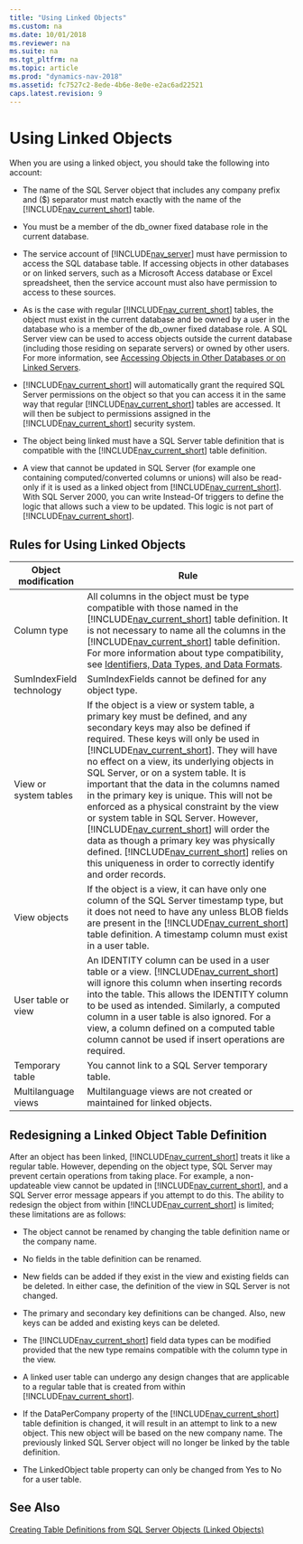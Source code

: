 ```yaml
---
title: "Using Linked Objects"
ms.custom: na
ms.date: 10/01/2018
ms.reviewer: na
ms.suite: na
ms.tgt_pltfrm: na
ms.topic: article
ms.prod: "dynamics-nav-2018"
ms.assetid: fc7527c2-8ede-4b6e-8e0e-e2ac6ad22521
caps.latest.revision: 9
---
```

# Using Linked Objects
When you are using a linked object, you should take the following into account:  
  
-   The name of the SQL Server object that includes any company prefix and \($\) separator must match exactly with the name of the [!INCLUDE[nav_current_short](includes/nav_current_short_md.md)] table.  
  
-   You must be a member of the db\_owner fixed database role in the current database.  
  
-   The service account of [!INCLUDE[nav_server](includes/nav_server_md.md)] must have permission to access the SQL database table. If accessing objects in other databases or on linked servers, such as a Microsoft Access database or Excel spreadsheet, then the service account must also have permission to access to these sources.  
  
-   As is the case with regular [!INCLUDE[nav_current_short](includes/nav_current_short_md.md)] tables, the object must exist in the current database and be owned by a user in the database who is a member of the db\_owner fixed database role. A SQL Server view can be used to access objects outside the current database \(including those residing on separate servers\) or owned by other users. For more information, see [Accessing Objects in Other Databases or on Linked Servers](Accessing-Objects-in-Other-Databases-or-on-Linked-Servers.md).  
  
-   [!INCLUDE[nav_current_short](includes/nav_current_short_md.md)] will automatically grant the required SQL Server permissions on the object so that you can access it in the same way that regular [!INCLUDE[nav_current_short](includes/nav_current_short_md.md)] tables are accessed. It will then be subject to permissions assigned in the [!INCLUDE[nav_current_short](includes/nav_current_short_md.md)] security system.  
  
-   The object being linked must have a SQL Server table definition that is compatible with the [!INCLUDE[nav_current_short](includes/nav_current_short_md.md)] table definition.  
  
-   A view that cannot be updated in SQL Server \(for example one containing computed/converted columns or unions\) will also be read-only if it is used as a linked object from [!INCLUDE[nav_current_short](includes/nav_current_short_md.md)]. With SQL Server 2000, you can write Instead-Of triggers to define the logic that allows such a view to be updated. This logic is not part of [!INCLUDE[nav_current_short](includes/nav_current_short_md.md)].  
  
## Rules for Using Linked Objects  
  
|**Object modification**|**Rule**|  
|-----------------------------|--------------|  
|Column type|All columns in the object must be type compatible with those named in the [!INCLUDE[nav_current_short](includes/nav_current_short_md.md)] table definition. It is not necessary to name all the columns in the [!INCLUDE[nav_current_short](includes/nav_current_short_md.md)] table definition. For more information about type compatibility, see [Identifiers, Data Types, and Data Formats](Identifiers--Data-Types--and-Data-Formats.md).|  
|SumIndexField technology|SumIndexFields cannot be defined for any object type.|  
|View or system tables|If the object is a view or system table, a primary key must be defined, and any secondary keys may also be defined if required. These keys will only be used in [!INCLUDE[nav_current_short](includes/nav_current_short_md.md)]. They will have no effect on a view, its underlying objects in SQL Server, or on a system table. It is important that the data in the columns named in the primary key is unique. This will not be enforced as a physical constraint by the view or system table in SQL Server. However, [!INCLUDE[nav_current_short](includes/nav_current_short_md.md)] will order the data as though a primary key was physically defined. [!INCLUDE[nav_current_short](includes/nav_current_short_md.md)] relies on this uniqueness in order to correctly identify and order records.|  
|View objects|If the object is a view, it can have only one column of the SQL Server timestamp type, but it does not need to have any unless BLOB fields are present in the [!INCLUDE[nav_current_short](includes/nav_current_short_md.md)] table definition. A timestamp column must exist in a user table.|  
|User table or view|An IDENTITY column can be used in a user table or a view. [!INCLUDE[nav_current_short](includes/nav_current_short_md.md)] will ignore this column when inserting records into the table. This allows the IDENTITY column to be used as intended. Similarly, a computed column in a user table is also ignored. For a view, a column defined on a computed table column cannot be used if insert operations are required.|  
|Temporary table|You cannot link to a SQL Server temporary table.|  
|Multilanguage views|Multilanguage views are not created or maintained for linked objects.|  
  
## Redesigning a Linked Object Table Definition  
 After an object has been linked, [!INCLUDE[nav_current_short](includes/nav_current_short_md.md)] treats it like a regular table. However, depending on the object type, SQL Server may prevent certain operations from taking place. For example, a non-updateable view cannot be updated in [!INCLUDE[nav_current_short](includes/nav_current_short_md.md)], and a SQL Server error message appears if you attempt to do this. The ability to redesign the object from within [!INCLUDE[nav_current_short](includes/nav_current_short_md.md)] is limited; these limitations are as follows:  
  
-   The object cannot be renamed by changing the table definition name or the company name.  
  
-   No fields in the table definition can be renamed.  
  
-   New fields can be added if they exist in the view and existing fields can be deleted. In either case, the definition of the view in SQL Server is not changed.  
  
-   The primary and secondary key definitions can be changed. Also, new keys can be added and existing keys can be deleted.  
  
-   The [!INCLUDE[nav_current_short](includes/nav_current_short_md.md)] field data types can be modified provided that the new type remains compatible with the column type in the view.  
  
-   A linked user table can undergo any design changes that are applicable to a regular table that is created from within [!INCLUDE[nav_current_short](includes/nav_current_short_md.md)].  
  
-   If the DataPerCompany property of the [!INCLUDE[nav_current_short](includes/nav_current_short_md.md)] table definition is changed, it will result in an attempt to link to a new object. This new object will be based on the new company name. The previously linked SQL Server object will no longer be linked by the table definition.  
  
-   The LinkedObject table property can only be changed from Yes to No for a user table.  
  
## See Also  
 [Creating Table Definitions from SQL Server Objects \(Linked Objects\)](Creating-Table-Definitions-from-SQL-Server-Objects--Linked-Objects-.md)
